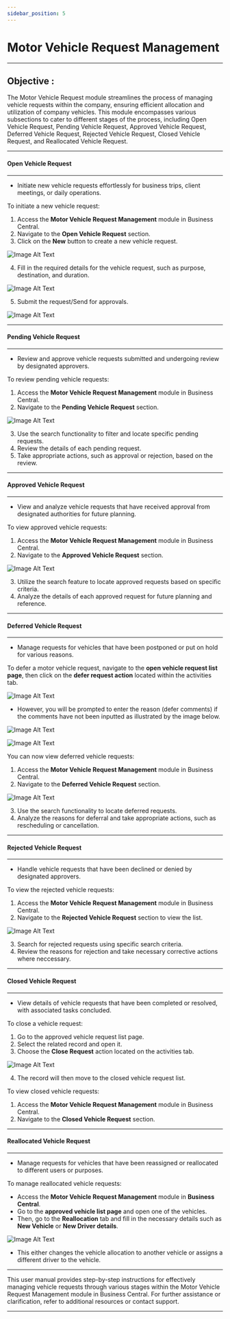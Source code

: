 ```yaml
---
sidebar_position: 5
---
```


# Motor Vehicle Request Management
---

<div class="customized-intro-container" id="introduction">
    <h2 class="product-variations"> Objective :</h2>
    <p>
The Motor Vehicle Request module streamlines the process of managing vehicle requests within the company, ensuring efficient allocation and utilization of company vehicles. This module encompasses various subsections to cater to different stages of the process, including Open Vehicle Request, Pending Vehicle Request, Approved Vehicle Request, Deferred Vehicle Request, Rejected Vehicle Request, Closed Vehicle Request, and Reallocated Vehicle Request.
    </p>
</div>

---

#### Open Vehicle Request
---
- Initiate new vehicle requests effortlessly for business trips, client meetings, or daily operations.


To initiate a new vehicle request:

1. Access the **Motor Vehicle Request Management** module in Business Central.
2. Navigate to the **Open Vehicle Request** section.
3. Click on the **New** button to create a new vehicle request.

![Image Alt Text](//img/new_vehicle_mvmt.png)

4. Fill in the required details for the vehicle request, such as purpose, destination, and duration.

![Image Alt Text](//img/motor_vehicle_req_details.png)

5. Submit the request/Send for approvals.

![Image Alt Text](//img/send_for_approvals.png)

---

#### Pending Vehicle Request
---
- Review and approve vehicle requests submitted and undergoing review by designated approvers.

To review pending vehicle requests:

1. Access the **Motor Vehicle Request Management** module in Business Central.
2. Navigate to the **Pending Vehicle Request** section.

![Image Alt Text](//img/pending_vehicle_req_list.png)

3. Use the search functionality to filter and locate specific pending requests.
4. Review the details of each pending request.
5. Take appropriate actions, such as approval or rejection, based on the review.

---

#### Approved Vehicle Request
---
- View and analyze vehicle requests that have received approval from designated authorities for future planning.

To view approved vehicle requests:

1. Access the **Motor Vehicle Request Management** module in Business Central.
2. Navigate to the **Approved Vehicle Request** section.

![Image Alt Text](//img/approved_vehicle_req.png)

3. Utilize the search feature to locate approved requests based on specific criteria.
4. Analyze the details of each approved request for future planning and reference.

---

#### Deferred Vehicle Request
---
- Manage requests for vehicles that have been postponed or put on hold for various reasons.

To defer a motor vehicle request, navigate to the **open vehicle request list page**, then click on the **defer request action** located within the activities tab.

![Image Alt Text](//img/Deffer_Request.png)

- However, you will be prompted to enter the reason (defer comments) if the comments have not been inputted as illustrated by the image below.

![Image Alt Text](//img/Deffer_Comments.png)

![Image Alt Text](//img/Input_deffer_comments.png) 

You can now view deferred vehicle requests:

1. Access the **Motor Vehicle Request Management** module in Business Central.
2. Navigate to the **Deferred Vehicle Request** section.

![Image Alt Text](//img/Deffered_Vehicle_Requests.png)

3. Use the search functionality to locate deferred requests.
4. Analyze the reasons for deferral and take appropriate actions, such as rescheduling or cancellation.

---

#### Rejected Vehicle Request
---
- Handle vehicle requests that have been declined or denied by designated approvers.

To view the rejected vehicle requests:

1. Access the **Motor Vehicle Request Management** module in Business Central.
2. Navigate to the **Rejected Vehicle Request** section to view the list.

![Image Alt Text](//img/rejected_vehicle_req.png)

3. Search for rejected requests using specific search criteria.
4. Review the reasons for rejection and take necessary corrective actions where neccessary.

---

#### Closed Vehicle Request
---
- View details of vehicle requests that have been completed or resolved, with associated tasks concluded.

To close a vehicle request:

1. Go to the approved vehicle request list page.
2. Select the related record and open it.
3. Choose the **Close Request** action located on the activities tab.

![Image Alt Text](//img/close_request.png)

4. The record will then move to the closed vehicle request list.

To view closed vehicle requests:

1. Access the **Motor Vehicle Request Management** module in Business Central.
2. Navigate to the **Closed Vehicle Request** section.

---

#### Reallocated Vehicle Request
---
- Manage requests for vehicles that have been reassigned or reallocated to different users or purposes.

To manage reallocated vehicle requests:

- Access the **Motor Vehicle Request Management** module in **Business Central**.
- Go to the **approved vehicle list page** and open one of the vehicles.
- Then, go to the **Reallocation** tab and fill in the necessary details such as **New Vehicle** or **New Driver details**.

![Image Alt Text](//img/reallocation_vehicle.png)

- This either changes the vehicle allocation to another vehicle or assigns a different driver to the vehicle.

---

This user manual provides step-by-step instructions for effectively managing vehicle requests through various stages within the Motor Vehicle Request Management module in Business Central. For further assistance or clarification, refer to additional resources or contact support.

---